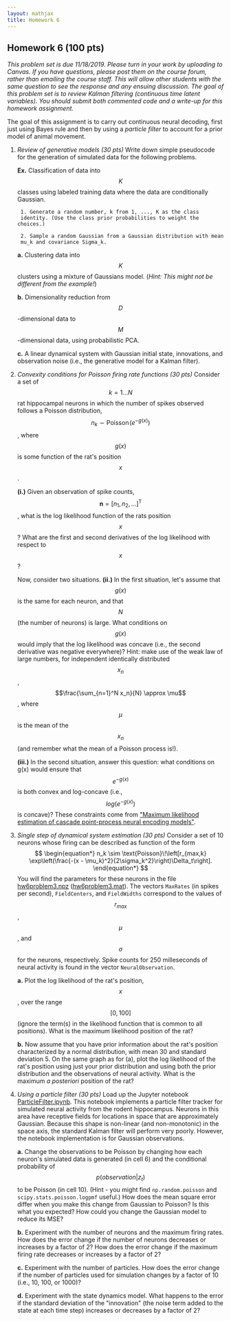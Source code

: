 ```yaml
---
layout: mathjax
title: Homework 6
---
```


## Homework 6 (100 pts)

_This problem set is due 11/18/2019. Please turn in your work by uploading to Canvas. If you
have questions, please post them on the course forum, rather than emailing the course staff.
This will allow other students with the same question to see the response and any ensuing
discussion.  The goal of this problem set is to review Kalman filtering (continuous time latent
variables). You should submit both commented code and a write-up for this homework assignment._


The goal of this assignment is to carry out continuous neural decoding, first
just using Bayes rule and then by using a _particle filter_ to account for a
prior model of animal movement.

1. _Review of generative models (30 pts)_
  Write down simple pseudocode for the generation of simulated data for the
  following problems.

    **Ex.** Classification of data into $$K$$ classes using labeled training data
    where the data are conditionally Gaussian.

        1. Generate a random number, k from 1, ..., K as the class
        identity. (Use the class prior probabilities to weight the choices.)

        2. Sample a random Gaussian from a Gaussian distribution with mean
        mu_k and covariance Sigma_k.

    **a.** Clustering data into $$K$$ clusters using a mixture of Gaussians model.
    (_Hint: This might not be different from the example!_)

    **b.** Dimensionality reduction from $$D$$-dimensional data to $$M$$-dimensional
    data, using probabilistic PCA.

    **c.** A linear dynamical system with Gaussian initial state, innovations,
    and observation noise (i.e., the generative model for a Kalman filter).


2. _Convexity conditions for Poisson firing rate functions (30 pts)_
  Consider a set of $$k = 1\ldots N$$ rat hippocampal neurons in which the number
  of spikes observed  follows a Poisson distribution, $$n_k \sim \text{Poisson}\!(e^{-g(x)})$$,
  where $$g(x)$$ is some function of the rat's position $$x$$. 

      **(i.)** Given an observation of spike counts,  $$\mathbf{n} = [n_1, n_2,
      \ldots]^\text{T}$$, what is the log likelihood function of the rats  position
      $$x$$? What are the first and second derivatives of the log likelihood with
      respect to $$x$$? 

      Now, consider two situations. 
      **(ii.)** In the first situation, let's assume that $$g(x)$$ is
      the same for each neuron, and that $$N$$ (the number of neurons) is large. What 
      conditions on $$g(x)$$ would imply that the log likelihood was concave (i.e.,
      the second derivative was negative everywhere)? Hint: make use of the weak law
      of large numbers, for independent identically distributed $$x_n$$, 
      $$\frac{\sum_{n=1}^N x_n}{N} \approx \mu$$, where $$\mu$$ is the mean of the
      $$x_n$$ (and remember what the mean of a Poisson process is!).

      **(iii.)** In the second situation, answer this question: what conditions on g(x) would
      ensure that $$e^{-g(x)}$$ is both convex and log-concave (i.e., $$log(e^{-g(x)})$$
      is concave)? These constraints come from 
      ["Maximum likelihood estimation of cascade point-process neural encoding models"](https://www.tandfonline.com/doi/abs/10.1088/0954-898X_15_4_002).

3. _Single step of dynamical system estimation (30 pts)_
  Consider a set of 10 neurons whose firing can be described as function of the form
  $$
  \begin{equation*}
  n_k \sim \text{Poisson}\!\left[r_{max,k}  \exp\left(\frac{-(x - \mu_k)^2}{2\sigma_k^2}\right)\Delta_t\right].
  \end{equation*}
  $$
  You will find the parameters for these neurons in the file
  [hw6problem3.npz](hw6problem3.npz) ([hw6problem3.mat](hw6problem3.mat)).
  The vectors `MaxRates` (in spikes per second), `FieldCenters`, and `FieldWidths`
  correspond to the values of $$r_{max}$$, $$\mu$$, and $$\sigma$$ for the
  neurons, respectively. Spike counts for 250 milleseconds of neural activity is
  found in the vector `NeuralObservation`.

    **a.** Plot the log likelihood of the rat's position, $$x$$, over the range $$[0,
    100]$$ (ignore the term(s) in the likelihood function that is common to all
    positions). What is the maximum likelihood position of the rat?

    **b.** Now assume that you have prior information about the rat's position
    characterized by a normal distribution, with mean 30 and standard deviation 5.
    On the same graph as for (a), plot the log likelihood of the rat's position
    using just your prior distribution and using both the prior distribution and
    the observations of neural activity. What is the maximum _a posteriori_
    position of the rat?


4. _Using a particle filter (30 pts)_
   Load up the Jupyter notebook [ParticleFilter.ipynb](ParticleFilter.ipynb). This notebook
   implements a particle filter tracker for simulated neural activity from the rodent
   hippocampus. Neurons in this area have receptive fields for locations in space that are
   approximately Gaussian. Because this shape is non-linear (and non-monotonic) in the space
   axis, the standard Kalman filter will perform very poorly. However, the notebook
   implementation is for Gaussian observations. 
   
   **a.** Change the observations to be Poisson by changing how each neuron's simulated data is
   generated (in cell 6) and the conditional probability of $$ p(observation | z_t) $$ to be
   Poisson (in cell 10). (Hint - you might find `np.random.poisson` and `scipy.stats.poisson.logpmf`
   useful.) How does the mean square error differ when you make this change from
   Gaussian to Poisson? Is this what you expected? How could you change the Gaussian model to
   reduce its MSE?

   **b.** Experiment with the number of neurons and the maximum firing rates. How does the
   error change if the number of neurons decreases or increases by a factor of 2? How does the
   error change if the maximum firing rate decreases or increases by a factor of 2?

   **c.** Experiment with the number of particles. How does the error change if the number of
   particles used for simulation changes by a factor of 10 (i.e., 10, 100, or 1000)?

   **d.** Experiment with the state dynamics model. What happens to the error if the standard
   deviation of the "innovation" (the noise term added to the state at each time step)
   increases or decreases by a factor of 2?
